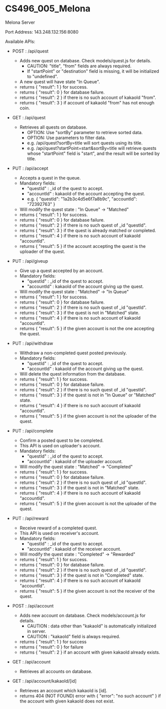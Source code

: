 # CS496_005_Melona

Melona Server

Port Address: 143.248.132.156:8080

Available APIs:
  - POST : /api/quest
     - Adds new quest on database. Check models/quest.js for details.
        - CAUTION: "title", "from" fields are always required.
        - If "startPoint" or "destination" field is missing, it will be initialized to "undefined".
     - A new quest will have state "In Queue".
     - returns { "result": 1 } for success.
     - returns { "result": 0 } for database failure.
     - returns { "result": 2 } if there is no such account of kakaoId "from".
     - returns { "result": 3 } if account of kakaoId "from" has not enough coin.
                           
  - GET  : /api/quest
     - Retrieves all quests on database.
        - OPTION: Use "sortBy" parameter to retrieve sorted data.
        - OPTION: Use parameters to filter data.
        - e.g. /api/quest?sortBy=title will sort quests using its title.
        - e.g. /api/quest?startPoint=start&sortBy=title will retrieve quests whose "startPoint" field is "start", and the result will be sorted by title.
        
  - PUT  : /api/accept
     - Accepts a quest in the queue.
     - Mandatory fields:
        - "questId" : _id of the quest to accept.
        - "accountId" : kakaoId of the account accepting the quest.
        - e.g. { "questId": "1a2b3c4d5e6f7a8b9c", "accountId": "72392763" }
     - Will modify the quest state : "In Queue" -> "Matched"
     - returns { "result": 1 } for success.
     - returns { "result": 0 } for database failure.
     - returns { "result": 2 } if there is no such quest of _id "questId".
     - returns { "result": 3 } if the quest is already matched or completed.
     - returns { "result": 4 } if there is no such account of kakaoId "accountId".
     - returns { "result": 5 } if the account accepting the quest is the uploader of the quest.
     
  - PUT  : /api/giveup
     - Give up a quest accepted by an account.
     - Mandatory fields:
          - "questId" : _id of the quest to accept.
          - "accountId" : kakaoId of the account giving up the quest.
     - Will modify the quest state : "Matched" -> "In Queue"
     - returns { "result": 1 } for success.
     - returns { "result": 0 } for database failure.
     - returns { "result": 2 } if there is no such quest of _id "questId".
     - returns { "result": 3 } if the quest is not in "Matched" state.
     - returns { "result": 4 } if there is no such account of kakaoId "accountId".
     - returns { "result": 5 } if the given account is not the one accepting the quest.
  
  - PUT  : /api/withdraw
     - Withdraw a non-completed quest posted previously.
     - Mandatory fields:
          - "questId" : _id of the quest to accept.
          - "accountId" : kakaoId of the account giving up the quest.
     - Will delete the quest information from the database.
     - returns { "result": 1 } for success.
     - returns { "result": 0 } for database failure.
     - returns { "result": 2 } if there is no such quest of _id "questId".
     - returns { "result": 3 } if the quest is not in "In Queue" or "Matched" state.
     - returns { "result": 4 } if there is no such account of kakaoId "accountId".
     - returns { "result": 5 } if the given account is not the uploader of the quest.
     
  - PUT  : /api/complete
     - Confirm a posted quest to be completed.
     - This API is used on uploader's account.
     - Mandatory fields:
          - "questId" : _id of the quest to accept.
          - "accountId" : kakaoId of the uploader account.
     - Will modify the quest state : "Matched" -> "Completed"
     - returns { "result": 1 } for success.
     - returns { "result": 0 } for database failure.
     - returns { "result": 2 } if there is no such quest of _id "questId".
     - returns { "result": 3 } if the quest is not in "Matched" state.
     - returns { "result": 4 } if there is no such account of kakaoId "accountId".
     - returns { "result": 5 } if the given account is not the uploader of the quest.
     
  - PUT  : /api/reward
     - Receive reward of a completed quest.
     - This API is used on receiver's account.
     - Mandatory fields:
          - "questId" : _id of the quest to accept.
          - "accountId" : kakaoId of the receiver account.
     - Will modify the quest state : "Completed" -> "Rewarded"
     - returns { "result": 1 } for success.
     - returns { "result": 0 } for database failure.
     - returns { "result": 2 } if there is no such quest of _id "questId".
     - returns { "result": 3 } if the quest is not in "Completed" state.
     - returns { "result": 4 } if there is no such account of kakaoId "accountId".
     - returns { "result": 5 } if the given account is not the receiver of the quest.
 
  - POST : /api/account                
     - Adds new account on database. Check models/account.js for details.
        - CAUTION : data other than "kakaoId" is automatically initialized in server.
        - CAUTION : "kakaoId" field is always required.
     - returns { "result": 1 } for success
     - returns { "result": 0 } for failure
     - returns { "result": 2 } if an account with given kakaoId already exists.
  
  - GET  : /api/account 
     - Retrieves all accounts on database.
  
  - GET  : /api/account/kakaoId/[id]
     - Retrieves an account which kakaoId is [id].
     - returns 404 (NOT FOUND) error with { "error": "no such account" } if the account with given kakaoId does not exist.
